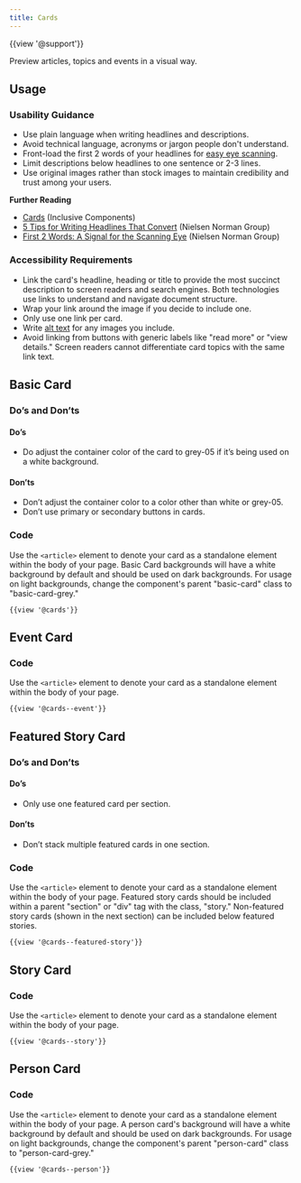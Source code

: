 ```yaml
---
title: Cards
---
```

{{view '@support'}}

Preview articles, topics and events in a visual way.

## **Usage**

### **Usability Guidance**

* Use plain language when writing headlines and descriptions.
* Avoid technical language, acronyms or jargon people don't understand.
* Front-load the first 2 words of your headlines for [easy eye scanning](https://www.nngroup.com/articles/first-2-words-a-signal-for-scanning/).
* Limit descriptions below headlines to one sentence or 2-3 lines.
* Use original images rather than stock images to maintain credibility and trust among your users.

**Further Reading**

* [Cards](https://inclusive-components.design/cards/) (Inclusive Components)
* [5 Tips for Writing Headlines That Convert](https://www.nngroup.com/articles/headings-pickup-lines/) (Nielsen Norman Group)
* [First 2 Words: A Signal for the Scanning Eye](https://www.nngroup.com/articles/first-2-words-a-signal-for-scanning/) (Nielsen Norman Group)

### **Accessibility Requirements**

* Link the card's headline, heading or title to provide the most succinct description to screen readers and search engines. Both technologies use links to understand and navigate document structure.
* Wrap your link around the image if you decide to include one.
* Only use one link per card.
* Write [alt text](https://webaim.org/techniques/alttext/) for any images you include.
* Avoid linking from buttons with generic labels like "read more" or "view details." Screen readers cannot differentiate card topics with the same link text.

## **Basic Card**

### **Do’s and Don’ts**

#### **Do’s**

* Do adjust the container color of the card to grey-05 if it’s being used on a white background.

#### **Don’ts**

* Don’t adjust the container color to a color other than white or grey-05.
* Don’t use primary or secondary buttons in cards.

### **Code**

Use the `<article>` element to denote your card as a standalone element within the body of your page. Basic Card backgrounds will have a white background by default and should be used on dark backgrounds. For usage on light backgrounds, change the component's parent "basic-card" class to "basic-card-grey."


```
{{view '@cards'}}
```

## **Event Card**

### **Code**

Use the `<article>` element to denote your card as a standalone element within the body of your page.


```
{{view '@cards--event'}}
```

## **Featured Story Card**

### **Do’s and Don’ts**

#### **Do’s**

* Only use one featured card per section.

#### **Don’ts**

* Don’t stack multiple featured cards in one section.

### **Code**

Use the `<article>` element to denote your card as a standalone element within the body of your page. Featured story cards should be included within a parent "section" or "div" tag with the class, "story." Non-featured story cards (shown in the next section) can be included below featured stories.

```
{{view '@cards--featured-story'}}
```

## **Story Card**

### **Code**

Use the `<article>` element to denote your card as a standalone element within the body of your page.

```
{{view '@cards--story'}}
```

## **Person Card**

### **Code**

Use the `<article>` element to denote your card as a standalone element within the body of your page. A person card's background will have a white background by default and should be used on dark backgrounds. For usage on light backgrounds, change the component's parent "person-card" class to "person-card-grey."


```
{{view '@cards--person'}}
```
